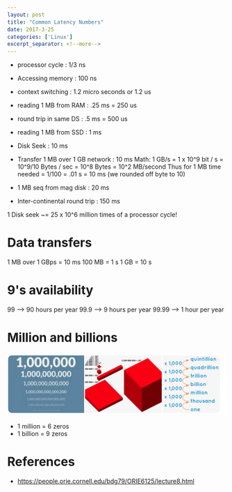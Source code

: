 ```yaml
---
layout: post
title: "Common Latency Numbers"
date: 2017-3-25
categories: ['Linux']
excerpt_separator: <!--more-->
---
```




<!--more-->
- processor cycle               : 1/3 ns
- Accessing memory              : 100 ns 
- context switching             : 1.2 micro seconds or 1.2 us
- reading 1 MB from RAM         : .25 ms = 250 us
- round trip in same DS         : .5 ms = 500 us
- reading 1 MB from SSD         : 1 ms
- Disk Seek                               : 10 ms
- Transfer 1 MB over 1 GB network         : 10 ms
    Math:
        1 GB/s = 1 x 10^9 bit / s = 10^9/10 Bytes / sec = 10^8 Bytes = 10^2 MB/second
        Thus for 1 MB time needed = 1/100 = .01 s = 10 ms
        (we rounded off byte to 10)

- 1 MB seq from mag disk        : 20 ms
- Inter-continental round trip  : 150 ms


1 Disk seek ~= 25 x 10^6 million times of a processor cycle!


# Data transfers

1 MB over 1 GBps = 10 ms
100 MB           = 1 s
1 GB             = 10 s


# 9's availability

99 --> 90 hours per year
99.9 --> 9 hours per year
99.99 --> 1 hour per year

# Million and billions
![](2021-11-16-16-52-59.png)

- 1 million = 6 zeros
- 1 billion = 9 zeros

# References

- https://people.orie.cornell.edu/bdg79/ORIE6125/lecture8.html